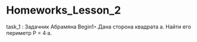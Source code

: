 # Homeworks_Lesson_2
task_1 : Задачник Абрамяна
Begin1◦.Дана сторона квадрата a. Найти его периметр P = 4·a.
